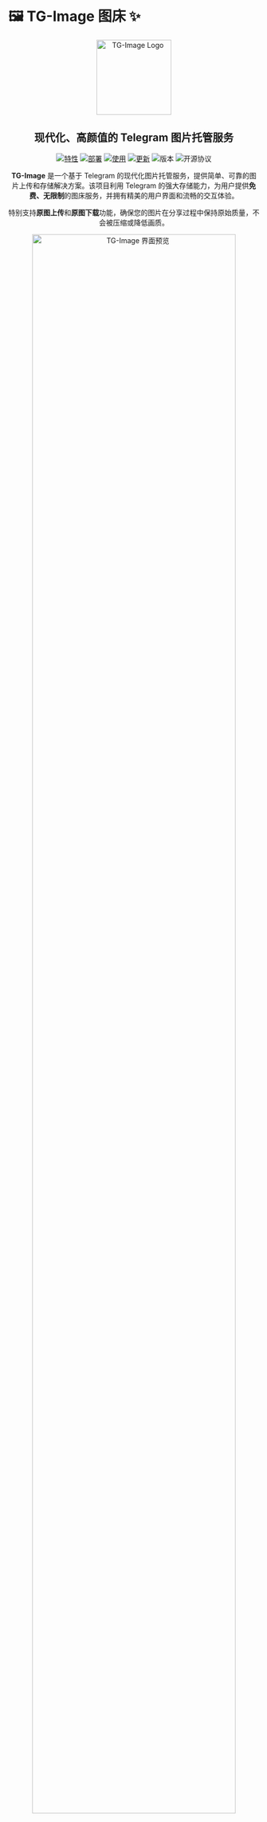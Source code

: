 # 🖼️ TG-Image 图床 ✨

<div align="center">
  <img src="public/images/logo.svg" alt="TG-Image Logo" width="150">
  <br>
  <h2>现代化、高颜值的 Telegram 图片托管服务</h2>

  <p>
    <a href="#-特性"><img src="https://img.shields.io/badge/特性-Features-blue?style=for-the-badge&logo=telegram" alt="特性"></a>
    <a href="#部署指南"><img src="https://img.shields.io/badge/部署-Deploy-orange?style=for-the-badge&logo=cloudflare" alt="部署"></a>
    <a href="#使用方法"><img src="https://img.shields.io/badge/使用-Usage-green?style=for-the-badge&logo=bookstack" alt="使用"></a>
    <a href="#-更新日志"><img src="https://img.shields.io/badge/更新-Changelog-red?style=for-the-badge&logo=git" alt="更新"></a>
    <img src="https://img.shields.io/badge/版本-1.5.0-blueviolet?style=for-the-badge&logo=verizon" alt="版本">
    <img src="https://img.shields.io/badge/开源协议-MIT-yellow?style=for-the-badge&logo=opensource" alt="开源协议">
  </p>
</div>

<p align="center">
  <strong>TG-Image</strong> 是一个基于 Telegram 的现代化图片托管服务，提供简单、可靠的图片上传和存储解决方案。该项目利用 Telegram 的强大存储能力，为用户提供<strong>免费、无限制</strong>的图床服务，并拥有精美的用户界面和流畅的交互体验。
</p>

<p align="center">
  特别支持<strong>原图上传</strong>和<strong>原图下载</strong>功能，确保您的图片在分享过程中保持原始质量，不会被压缩或降低画质。
</p>

<div align="center">
  <img src="public/images/screenshot.png" alt="TG-Image 界面预览" width="90%">
</div>

<hr>

## ✨ 特性

| 🚀 快速上传与全球加速 | 📦 无限空间 | 🔒 安全可靠 |
|:----------------------:|:------------:|:------------:|
| 优化的上传流程，使用CDN加速全球访问，快速响应，即时处理 | 基于Telegram强大的存储能力，无容量限制，永久保存 | 数据安全存储，稳定访问，长期保存，无需担心数据丢失 |

| 🎨 现代化界面 | 👍 用户友好 | 📸 原图上传与下载 |
|:------------:|:------------:|:------------------:|
| 精美的UI设计，支持暗色模式，响应式布局适配各种设备 | 拖放上传，一键复制链接，支持多种格式，操作简单直观 | 保持图片原始质量，不进行压缩，确保图片完美呈现 |

| 📚 批量上传 | 👤 用户系统 | 🏷️ 图片管理 |
|:------------:|:------------:|:------------:|
| 支持同时选择或拖放多张图片，提高工作效率 | 支持用户注册、登录，管理个人上传的图片，保护隐私 | 支持图片列表、删除、重命名、标签管理和搜索功能 |

### 🆕 新增特性

<table>
  <tr>
    <td align="center">📊</td>
    <td><b>实时上传进度条</b>：直观显示上传进度，提升用户体验</td>
  </tr>
  <tr>
    <td align="center">⏱️</td>
    <td><b>上传速度和剩余时间</b>：精确计算上传速度和预估完成时间</td>
  </tr>
  <tr>
    <td align="center">✨</td>
    <td><b>增强拖放区域视觉反馈</b>：拖拽文件时提供更明显的视觉提示</td>
  </tr>
  <tr>
    <td align="center">📱</td>
    <td><b>优化移动端体验</b>：针对不同屏幕尺寸优化布局和交互</td>
  </tr>
  <tr>
    <td align="center">🔒</td>
    <td><b>增强安全性</b>：新增XSS和CSRF保护机制</td>
  </tr>
  <tr>
    <td align="center">📝</td>
    <td><b>完善错误处理和日志</b>：更详细的错误记录和异常处理</td>
  </tr>
</table>

## 🚀 部署指南

### 📋 前提条件

<table>
  <tr>
    <td align="center"><img src="https://img.shields.io/badge/Cloudflare-F38020?style=for-the-badge&logo=cloudflare&logoColor=white" alt="Cloudflare"></td>
    <td><a href="https://cloudflare.com" target="_blank">Cloudflare</a> 账号</td>
  </tr>
  <tr>
    <td align="center"><img src="https://img.shields.io/badge/Telegram-26A5E4?style=for-the-badge&logo=telegram&logoColor=white" alt="Telegram"></td>
    <td>Telegram Bot Token (通过 <a href="https://t.me/BotFather" target="_blank">@BotFather</a> 创建)</td>
  </tr>
  <tr>
    <td align="center"><img src="https://img.shields.io/badge/Telegram-26A5E4?style=for-the-badge&logo=telegram&logoColor=white" alt="Telegram"></td>
    <td>Telegram Chat ID (可以是群组或频道)</td>
  </tr>
  <tr>
    <td align="center"><img src="https://img.shields.io/badge/Node.js-339933?style=for-the-badge&logo=nodedotjs&logoColor=white" alt="Node.js"></td>
    <td><a href="https://nodejs.org/" target="_blank">Node.js</a> (开发环境)</td>
  </tr>
</table>

### ⚙️ 安装步骤

<details open>
<summary><b>1. 克隆仓库</b></summary>

```bash
git clone https://github.com/your-username/tg-image.git
cd tg-image
```
</details>

<details open>
<summary><b>2. 安装依赖</b></summary>

```bash
npm install
```
</details>

<details open>
<summary><b>3. 登录到 Cloudflare 账号</b></summary>

```bash
npx wrangler login
```

这个命令会打开浏览器，引导你完成 Cloudflare 账号的登录过程。
</details>

<details open>
<summary><b>4. 配置环境变量</b></summary>

修改 `wrangler.toml` 文件，填入你的 Telegram Bot Token、Chat ID 和 JWT 密钥:

```toml
[vars]
TG_Bot_Token = "YOUR_BOT_TOKEN"
TG_Chat_ID = "YOUR_CHAT_ID"
JWT_SECRET = "YOUR_JWT_SECRET" # 用于用户认证的密钥，请更改为随机字符串
```
</details>

<details open>
<summary><b>5. 创建 Cloudflare KV 命名空间并部署</b></summary>

```bash
# 创建 KV 命名空间并部署
npm run setup
```

这个命令会自动执行以下操作：
- ✅ 检查并创建必要的 KV 命名空间（如果不存在）
- ✅ 自动更新 `wrangler.toml` 文件中的 KV 命名空间 ID
- ✅ 部署项目到 Cloudflare Workers

> **💡 提示**：如果你使用的是 Wrangler 4.x 版本，KV 命名空间的命令格式已经改变。
> 正确的命令格式是：`npx wrangler kv namespace create "img_url"`（注意 `kv` 和 `namespace` 之间没有冒号）

你也可以分步执行：

```bash
# 创建 KV 命名空间并更新 wrangler.toml
npm run create-kv

# 部署
npm run deploy
```
</details>

### 🌐 Cloudflare Pages 部署

<details>
<summary><b>点击展开 Cloudflare Pages 部署说明</b></summary>

如果你使用 Cloudflare Pages 部署此项目，请参阅 [Cloudflare Pages 部署配置](cloudflare-pages-config.md) 文件，了解如何配置 Cloudflare Pages 的部署设置。
</details>

## 📖 使用方法

### 🔄 匿名上传

<div align="center">
  <img src="https://img.shields.io/badge/无需注册-直接上传-success?style=for-the-badge" alt="无需注册">
</div>

<table>
  <tr>
    <td align="center">1️⃣</td>
    <td>访问你的网站</td>
  </tr>
  <tr>
    <td align="center">2️⃣</td>
    <td>拖放单张或多张图片到上传区域，或点击选择文件</td>
  </tr>
  <tr>
    <td align="center">3️⃣</td>
    <td>观察实时上传进度条、上传速度和预估剩余时间</td>
  </tr>
  <tr>
    <td align="center">4️⃣</td>
    <td>上传完成后，系统会自动生成链接（所有图片均以原图质量上传）</td>
  </tr>
  <tr>
    <td align="center">5️⃣</td>
    <td>如果上传了多张图片，可在图片列表中点击查看不同图片的详情</td>
  </tr>
  <tr>
    <td align="center">6️⃣</td>
    <td>复制需要的链接格式（直接链接、HTML、Markdown）</td>
  </tr>
  <tr>
    <td align="center">7️⃣</td>
    <td>分享链接给他人，对方打开链接时将看到原图，无任何压缩或质量损失</td>
  </tr>
</table>

### 👤 用户功能

<div align="center">
  <img src="https://img.shields.io/badge/注册登录-管理图片-blue?style=for-the-badge" alt="用户功能">
</div>

#### 🔑 账户管理
- **注册/登录**：点击导航栏中的"登录"链接，创建账户或登录
- **个人资料**：管理您的用户信息和偏好设置

#### 🖼️ 图片管理
登录后，点击"我的图片"进入仪表盘，您可以：

<table>
  <tr>
    <td align="center">👁️</td>
    <td><b>查看图片</b>：浏览您上传的所有图片，支持分页和排序</td>
  </tr>
  <tr>
    <td align="center">📋</td>
    <td><b>复制链接</b>：一键复制直接链接、HTML代码或Markdown代码</td>
  </tr>
  <tr>
    <td align="center">✏️</td>
    <td><b>编辑信息</b>：修改图片文件名、添加标签等</td>
  </tr>
  <tr>
    <td align="center">🗑️</td>
    <td><b>删除图片</b>：移除不需要的图片</td>
  </tr>
  <tr>
    <td align="center">🔍</td>
    <td><b>搜索功能</b>：按文件名或标签搜索图片</td>
  </tr>
  <tr>
    <td align="center">📤</td>
    <td><b>批量上传</b>：同时上传多张图片，提高效率</td>
  </tr>
</table>

## 🖥️ 技术架构

<div align="center">
  <table>
    <tr>
      <td align="center"><img src="https://img.shields.io/badge/前端-Frontend-blue?style=for-the-badge" alt="前端"></td>
      <td>
        <img src="https://img.shields.io/badge/HTML5-E34F26?style=flat-square&logo=html5&logoColor=white" alt="HTML5">
        <img src="https://img.shields.io/badge/CSS3-1572B6?style=flat-square&logo=css3&logoColor=white" alt="CSS3">
        <img src="https://img.shields.io/badge/JavaScript-F7DF1E?style=flat-square&logo=javascript&logoColor=black" alt="JavaScript">
      </td>
    </tr>
    <tr>
      <td align="center"><img src="https://img.shields.io/badge/后端-Backend-orange?style=for-the-badge" alt="后端"></td>
      <td>
        <img src="https://img.shields.io/badge/Cloudflare_Workers-F38020?style=flat-square&logo=cloudflare&logoColor=white" alt="Cloudflare Workers">
        <img src="https://img.shields.io/badge/Hono-E36002?style=flat-square&logo=cloudflare&logoColor=white" alt="Hono">
      </td>
    </tr>
    <tr>
      <td align="center"><img src="https://img.shields.io/badge/存储-Storage-green?style=for-the-badge" alt="存储"></td>
      <td>
        <img src="https://img.shields.io/badge/Telegram_API-26A5E4?style=flat-square&logo=telegram&logoColor=white" alt="Telegram API">
        <img src="https://img.shields.io/badge/Cloudflare_KV-F38020?style=flat-square&logo=cloudflare&logoColor=white" alt="Cloudflare KV">
      </td>
    </tr>
    <tr>
      <td align="center"><img src="https://img.shields.io/badge/部署-Deploy-purple?style=for-the-badge" alt="部署"></td>
      <td>
        <img src="https://img.shields.io/badge/Wrangler_CLI-F38020?style=flat-square&logo=cloudflare&logoColor=white" alt="Wrangler CLI">
        <img src="https://img.shields.io/badge/Cloudflare_Pages-F38020?style=flat-square&logo=cloudflare&logoColor=white" alt="Cloudflare Pages">
      </td>
    </tr>
    <tr>
      <td align="center"><img src="https://img.shields.io/badge/安全-Security-red?style=for-the-badge" alt="安全"></td>
      <td>
        <img src="https://img.shields.io/badge/XSS_Protection-2B3A42?style=flat-square&logo=security&logoColor=white" alt="XSS Protection">
        <img src="https://img.shields.io/badge/CSRF_Protection-2B3A42?style=flat-square&logo=security&logoColor=white" alt="CSRF Protection">
        <img src="https://img.shields.io/badge/JWT-000000?style=flat-square&logo=json-web-tokens&logoColor=white" alt="JWT">
      </td>
    </tr>
    <tr>
      <td align="center"><img src="https://img.shields.io/badge/优化-Optimization-blueviolet?style=for-the-badge" alt="优化"></td>
      <td>
        <img src="https://img.shields.io/badge/响应式设计-563D7C?style=flat-square&logo=bootstrap&logoColor=white" alt="响应式设计">
        <img src="https://img.shields.io/badge/性能优化-4285F4?style=flat-square&logo=google-chrome&logoColor=white" alt="性能优化">
      </td>
    </tr>
  </table>
</div>

## 🛠️ 开发

<div align="center">
  <img src="https://img.shields.io/badge/开发环境-Development-brightgreen?style=for-the-badge&logo=visualstudiocode" alt="开发环境">
</div>

### 本地开发服务器

```bash
# 启动本地开发服务器
npm run dev
```

### 构建与部署

```bash
# 构建项目
npm run build

# 部署到 Cloudflare Workers
npm run deploy
```

## 🌟 特色功能

<div class="feature-grid" style="display: grid; grid-template-columns: 1fr 1fr; gap: 20px;">

<div align="center">
  <img src="https://img.shields.io/badge/UI/UX-用户体验-blueviolet?style=for-the-badge&logo=figma" alt="UI/UX">

  | 功能 | 描述 |
  |:----:|:-----|
  | 🌓 **暗色模式** | 自动适应系统设置，也可手动切换，保护眼睛 |
  | 🎭 **3D交互效果** | 卡片悬停时的立体效果，增强视觉体验 |
  | ✨ **粒子动画背景** | 动态视觉效果增强，提升页面美观度 |
  | 📱 **响应式设计** | 完美适配各种设备尺寸，从手机到桌面 |
  | 🔄 **滚动动画** | 页面元素随滚动平滑显示，提升交互体验 |
</div>

<div align="center">
  <img src="https://img.shields.io/badge/功能-Features-success?style=for-the-badge&logo=cloudflare" alt="功能">

  | 功能 | 描述 |
  |:----:|:-----|
  | 🖼️ **原图保真技术** | 保持原始质量，不压缩，适合摄影作品分享 |
  | 📚 **批量上传功能** | 一次选择或拖放多张图片同时上传 |
  | 🔐 **用户认证系统** | 基于JWT的安全认证机制，保护账户安全 |
  | 🏷️ **图片标签管理** | 为图片添加标签，方便分类和搜索 |
  | 📊 **个人仪表盘** | 用户可以管理自己上传的所有图片 |
</div>

</div>

<div align="center">
  <img src="https://img.shields.io/badge/持续更新-Continuous_Updates-red?style=for-the-badge&logo=github" alt="持续更新">
</div>

## 🤝 贡献指南

<div align="center">
  <img src="https://img.shields.io/badge/欢迎贡献-Welcome_Contributions-brightgreen?style=for-the-badge&logo=github" alt="贡献">
</div>

我们非常欢迎社区成员为 TG-Image 项目做出贡献！以下是一些贡献方式：

- **🐛 报告问题**：发现 bug？请[创建 Issue](https://github.com/xiyewuqiu/new-lmage/issues) 告诉我们
- **✨ 功能建议**：有新功能想法？欢迎提交功能请求
- **🎨 UI/UX 改进**：我们特别欢迎界面和用户体验方面的改进建议
- **📝 文档完善**：帮助改进文档，使其更加清晰和完整
- **💻 代码贡献**：提交 Pull Request 来修复问题或添加新功能

**贡献流程**：Fork → 修改 → 提交 PR → 审核 → 合并

## 📄 许可证

<div align="center">
  <img src="https://img.shields.io/badge/许可证-License-important?style=for-the-badge&logo=gnu" alt="许可证">
</div>

本项目采用 **GNU Affero通用公共许可证v3.0 (AGPL-3.0) 附加 Commons Clause** 进行许可。

<table>
  <tr>
    <th>主要条款</th>
    <th>说明</th>
  </tr>
  <tr>
    <td>📝 <b>强制开源</b></td>
    <td>任何对本软件的修改或衍生作品必须以相同的许可证（AGPL-3.0）开源</td>
  </tr>
  <tr>
    <td>🌐 <b>网络使用也视为分发</b></td>
    <td>即使通过网络提供服务，也必须开源您的修改</td>
  </tr>
  <tr>
    <td>💼 <b>禁止商业使用</b></td>
    <td>根据Commons Clause限制，禁止将本软件或其任何部分用于商业目的</td>
  </tr>
  <tr>
    <td>📜 <b>专利授权</b></td>
    <td>授予使用者在该软件相关的专利上的权利</td>
  </tr>
  <tr>
    <td>⚠️ <b>无担保声明</b></td>
    <td>软件按"原样"提供，不提供任何形式的担保</td>
  </tr>
</table>

详细条款请参阅项目根目录下的LICENSE文件。

> **注意**：如需商业使用，请联系项目作者获取商业许可。

## 🙏 致谢

<div align="center">
  <img src="https://img.shields.io/badge/感谢-Thanks-yellow?style=for-the-badge&logo=heart" alt="致谢">
</div>

<table>
  <tr>
    <td align="center">
      <a href="https://telegram.org/" target="_blank">
        <img src="https://img.shields.io/badge/Telegram-26A5E4?style=for-the-badge&logo=telegram&logoColor=white" alt="Telegram">
      </a>
    </td>
    <td>提供存储基础设施</td>
  </tr>
  <tr>
    <td align="center">
      <a href="https://workers.cloudflare.com/" target="_blank">
        <img src="https://img.shields.io/badge/Cloudflare_Workers-F38020?style=for-the-badge&logo=cloudflare&logoColor=white" alt="Cloudflare Workers">
      </a>
    </td>
    <td>提供边缘计算平台</td>
  </tr>
  <tr>
    <td align="center">
      <a href="https://hono.dev/" target="_blank">
        <img src="https://img.shields.io/badge/Hono-E36002?style=for-the-badge&logo=cloudflare&logoColor=white" alt="Hono">
      </a>
    </td>
    <td>轻量级的 Web 框架</td>
  </tr>
  <tr>
    <td align="center">
      <a href="https://rsms.me/inter/" target="_blank">
        <img src="https://img.shields.io/badge/Inter_Font-000000?style=for-the-badge&logo=google-fonts&logoColor=white" alt="Inter Font">
      </a>
    </td>
    <td>现代化网页字体</td>
  </tr>
</table>

## 📞 联系方式

<div align="center">
  <img src="https://img.shields.io/badge/联系我们-Contact_Us-blue?style=for-the-badge&logo=minutemailer" alt="联系方式">
</div>

如有问题或建议，请通过以下方式联系我们:

<table>
  <tr>
    <td align="center">
      <a href="https://github.com/xiyewuqiu/new-lmage/issues" target="_blank">
        <img src="https://img.shields.io/badge/GitHub_Issues-181717?style=for-the-badge&logo=github&logoColor=white" alt="GitHub Issues">
      </a>
    </td>
    <td>创建 <a href="https://github.com/xiyewuqiu/new-lmage/issues">Issue</a></td>
  </tr>
  <tr>
    <td align="center">
      <a href="mailto:xiyewuqiu@gmail.com">
        <img src="https://img.shields.io/badge/Email-D14836?style=for-the-badge&logo=gmail&logoColor=white" alt="Email">
      </a>
    </td>
    <td>发送邮件至: xiyewuqiu@gmail.com</td>
  </tr>
</table>

## 📝 更新日志

### 2024.05.14 更新：

#### 用户认证系统
- 实现了完整的用户注册、登录和会话管理功能
- 使用 JWT 令牌进行安全认证
- 添加了用户个人资料页面和设置

#### 图片管理功能
- 用户可以查看自己上传的所有图片
- 支持图片分页显示和排序
- 实现了图片搜索功能，可按文件名搜索
- 实现批量上传图片

#### 移动端优化
- 修复了移动端菜单按钮显示问题
- 优化了移动端菜单的交互体验
- 增强了移动端菜单按钮和关闭按钮的可见性
- 改进了移动端菜单的层级管理，确保按钮可点击
- 优化了移动端菜单在不同设备上的显示效果

#### 性能优化
- 修复了页面加载时的显示问题
- 优化了加载动画和过渡效果
- 提高了页面加载速度和响应性
- 改进了资源加载顺序，减少白屏时间
